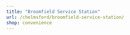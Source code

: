 ```yaml
---
title: "Broomfield Service Station"
url: /chelmsford/broomfield-service-station/
shop: convenience
---
```

